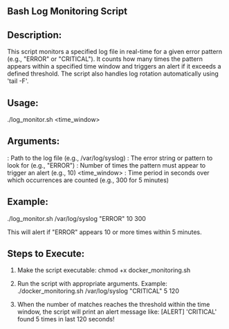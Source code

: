Bash Log Monitoring Script
--------------------------

Description:
-------------
This script monitors a specified log file in real-time for a given error pattern (e.g., "ERROR" or "CRITICAL"). 
It counts how many times the pattern appears within a specified time window and triggers an alert if it exceeds a defined threshold. 
The script also handles log rotation automatically using 'tail -F'.

Usage:
------
./log_monitor.sh <logfile> <pattern> <threshold> <time_window>

Arguments:
----------
<logfile>     : Path to the log file (e.g., /var/log/syslog)
<pattern>     : The error string or pattern to look for (e.g., "ERROR")
<threshold>   : Number of times the pattern must appear to trigger an alert (e.g., 10)
<time_window> : Time period in seconds over which occurrences are counted (e.g., 300 for 5 minutes)

Example:
--------
./log_monitor.sh /var/log/syslog "ERROR" 10 300

This will alert if "ERROR" appears 10 or more times within 5 minutes.

Steps to Execute:
-----------------

1. Make the script executable:
   chmod +x docker_monitoring.sh

3. Run the script with appropriate arguments. Example:
   ./docker_monitoring.sh /var/log/syslog "CRITICAL" 5 120

5. When the number of matches reaches the threshold within the time window, 
   the script will print an alert message like:
   [ALERT] 'CRITICAL' found 5 times in last 120 seconds!

